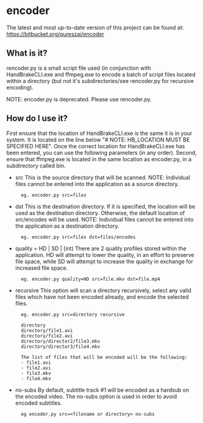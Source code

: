 encoder
=======
The latest and most up-to-date version of this project can be found at: https://bitbucket.org/qureszai/encoder

What is it? 
-------
rencoder.py is a small script file used (in conjunction with HandBrakeCLI.exe and ffmpeg.exe to encode a batch of script files located within a directory (but not it's subdirectories/see rencoder.py for recursive encoding). 

NOTE: encoder.py is deprecated. Please use rencoder.py.

How do I use it?
-------
First ensure that the location of HandBrakeCLI.exe is the same it is in your system. It is located on the line below "# NOTE: HB_LOCATION MUST BE SPECIFIED HERE". Once the correct location for HandBrakeCLI.exe has been entered, you can use the following parameters (in any order).
Second, ensure that ffmpeg.exe is located in the same location as encoder.py, in a subdirectory called bin.

- src
    This is the source directory that will be scanned. 
    NOTE: Individual files cannot be entered into the application as a source directory. 
    
        eg. encoder.py src=files

- dst
    This is the destination directory. If it is specified, the location will be used as the destination directory. Otherwise, the default location of src/encodes will be used.
    NOTE: Individual files cannot be entered into the application as a destination directory. 
    
        eg. encoder.py src=files dst=files/encodes

- quality = HD | SD | (int)
    There are 2 quality profiles stored within the application. HD will attempt to lower the quality, in an effort to preserve file space, while SD will attempt to increase the quality in exchange for increased file space.
    
        eg. encoder.py quality=HD src=file.mkv dst=file.mp4

- recursive
    This option will scan a directory recursively, select any valid files which have not been encoded already, and encode the selected files.
    
        eg. encoder.py src=directory recursive

        directory
        directory/file1.avi
        directory/file2.avi
        directory/director2/file3.mkv
        directory/director3/file4.mkv

        The list of files that will be encoded will be the following: 
        - file1.avi
        - file2.avi
        - file3.mkv
        - file4.mkv

- no-subs
    By default, subtitle track #1 will be encoded as a hardsub on the encoded video. The no-subs option is used in order to avoid encoded subtitles.
    
        eg encoder.py src=<filename or directory> no-subs

